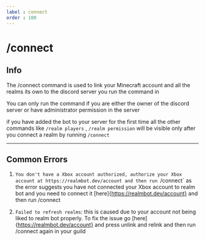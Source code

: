 ```yaml
---
label : connect 
order : 100 
---
```


# /connect 

## Info
 The /connect command is used to link your Minecraft account and all the realms its own to the discord server you run the command in
 
 You can only run the command if you are either the owner of the discord server or have administrator permission in the server
 
 if you have added the bot to your server for the first time all the other commands like `/realm players` , `/realm permission` will be visible only after you connect a realm by running `/connect` 
 
 ---
 
 ## Common Errors 
 1. `You don't have a Xbox account authorized, authorize your Xbox account at https://realmbot.dev/account and then run `/connect` as the error suggests you have not connected your Xbox account to realm bot and you need to connect it [here]{https://realmbot.dev/account} and then run /connect 
 
 2. `Failed to refresh realms`: this is caused due to your account not being liked to realm bot properly. To fix the issue go [here]{https://realmbot.dev/account} and press unlink and relink and then run /connect again in your guild 
